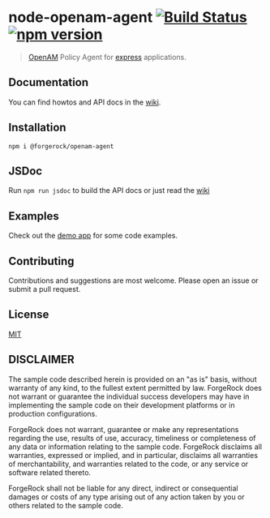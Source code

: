 # node-openam-agent [![Build Status](https://travis-ci.org/ForgeRock/node-openam-agent.svg?branch=master)](https://travis-ci.org/ForgeRock/node-openam-agent) [![npm version](https://badge.fury.io/js/openam-agent.svg)](http://badge.fury.io/js/openam-agent)

> [OpenAM](https://backstage.forgerock.com/docs/am/5.1/quick-start-guide) Policy Agent for [express](http://expressjs.com/) applications.

## Documentation

You can find howtos and API docs in the [wiki](https://github.com/ForgeRock/node-openam-agent/wiki).

## Installation

```
npm i @forgerock/openam-agent
```

## JSDoc

Run `npm run jsdoc` to build the API docs or just read the [wiki](https://github.com/ForgeRock/node-openam-agent/wiki)

## Examples

Check out the [demo app](https://github.com/ForgeRock/node-openam-agent-demo) for some code examples.

## Contributing

Contributions and suggestions are most welcome. Please open an issue or submit a pull request.

## License

[MIT](https://raw.githubusercontent.com/ForgeRock/node-openam-agent/master/LICENSE.md)

## DISCLAIMER

The sample code described herein is provided on an "as is" basis, without warranty of any kind, to the fullest extent permitted by law. ForgeRock does not warrant or guarantee the individual success developers may have in implementing the sample code on their development platforms or in production configurations.

ForgeRock does not warrant, guarantee or make any representations regarding the use, results of use, accuracy, timeliness or completeness of any data or information relating to the sample code. ForgeRock disclaims all warranties, expressed or implied, and in particular, disclaims all warranties of merchantability, and warranties related to the code, or any service or software related thereto.

ForgeRock shall not be liable for any direct, indirect or consequential damages or costs of any type arising out of any action taken by you or others related to the sample code.

